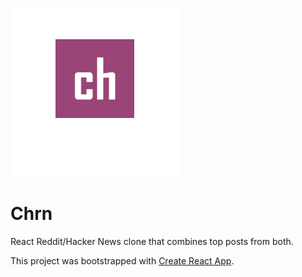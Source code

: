 ![chrn_logo](public/mstile-150x150.png)  
# Chrn

React Reddit/Hacker News clone that combines top posts from both.

This project was bootstrapped with [Create React App](https://github.com/facebook/create-react-app).

